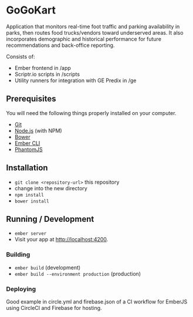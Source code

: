 # GoGoKart

Application that monitors real-time foot traffic and parking availability in parks, then routes food trucks/vendors toward underserved areas. It also incorporates demographic and historical performance for future recommendations and back-office reporting.

Consists of:
* Ember frontend in /app
* Scriptr.io scripts in /scripts
* Utility runners for integration with GE Predix in /ge

## Prerequisites

You will need the following things properly installed on your computer.

* [Git](http://git-scm.com/)
* [Node.js](http://nodejs.org/) (with NPM)
* [Bower](http://bower.io/)
* [Ember CLI](http://ember-cli.com/)
* [PhantomJS](http://phantomjs.org/)

## Installation

* `git clone <repository-url>` this repository
* change into the new directory
* `npm install`
* `bower install`

## Running / Development

* `ember server`
* Visit your app at [http://localhost:4200](http://localhost:4200).

### Building

* `ember build` (development)
* `ember build --environment production` (production)

### Deploying

Good example in circle.yml and firebase.json of a CI workflow for EmberJS using CircleCI and Firebase for hosting.